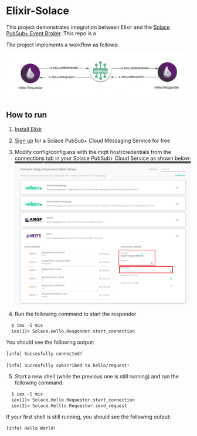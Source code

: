 # Elixir-Solace

This project demonstrates integration between Elixir and the [Solace PubSub+ Event Broker](https://www.solace.com). This repo is a 

The project implements a workflow as follows:

![Hello-Elixir](hello-elixir.png)

## How to run

1. [Install Elixir](https://elixir-lang.org/install.html)

2. [Sign up](https://docs.solace.com/Cloud/ggs_create_first_service.htm) for a Solace PubSub+ Cloud Messaging Service for free

3. Modify config/config.exs with the mqtt host/credentials from the connections tab in your Solace PubSub+ Cloud Service as shown below: 
    ![MQTT Credentials](mqtt.png)

4. Run the following command to start the responder
```
  $ iex -S mix
  iex(1)> Solace.Hello.Responder.start_connection
```
You should see the following output:
```
[info] Succesfully connected!
 
[info] Succesfully subscribed to hello/request!
```

5. Start a new shell (while the previous one is still running) and run the following command:
```
  $ iex -S mix
  iex(1)> Solace.Hello.Requestor.start_connection
  iex(2)> Solace.Helllo.Requestor.send_request
```
If your first shell is still running, you should see the following output:
```
[info] Hello World!
```


